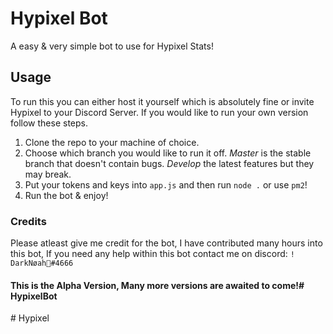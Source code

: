 # Hypixel Bot
A easy & very simple bot to use for Hypixel Stats!
## Usage
To run this you can either host it yourself which is absolutely fine or invite Hypixel to your Discord Server. If you would like to run your own version follow these steps.
1. Clone the repo to your machine of choice.
2. Choose which branch you would like to run it off. *Master* is the stable branch that doesn\'t contain bugs. *Develop* the latest features but they may break.
3. Put your tokens and keys into `app.js` and then run `node .` or use `pm2`!
4. Run the bot & enjoy!
### Credits
Please atleast give me credit for the bot, I have contributed many hours into this bot, If you need any help within this bot contact me on discord: `! DarkNøah🍭#4666`
#### This is the Alpha Version, Many more versions are awaited to come!#   H y p i x e l B o t  
 #   H y p i x e l  
 